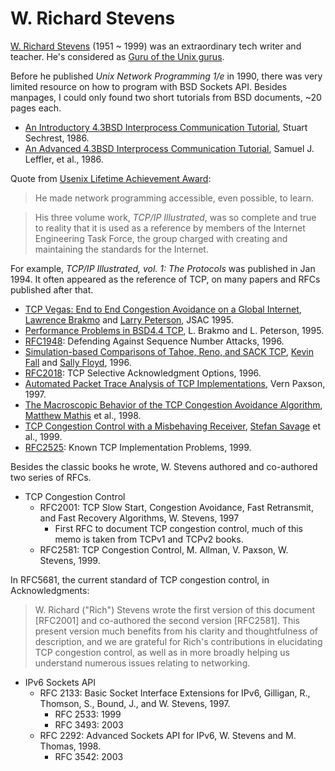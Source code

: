 # W. Richard Stevens

[W. Richard Stevens](https://en.wikipedia.org/wiki/W._Richard_Stevens) (1951 ~ 1999) was an extraordinary tech writer and teacher.
He's considered as [Guru of the Unix gurus](https://www.salon.com/2000/09/01/rich_stevens/).

Before he published _Unix Network Programming 1/e_ in 1990, there was very limited resource on how to program with BSD Sockets API.
Besides manpages, I could only found two short tutorials from BSD documents, ~20 pages each.

* [An Introductory 4.3BSD Interprocess Communication Tutorial](http://www.bitsavers.org/pdf/mtXinu/MT_XINU_PS1_Apr_1986.pdf), Stuart Sechrest, 1986.
* [An Advanced 4.3BSD Interprocess Communication Tutorial](http://www2.units.it/mumolo/reti_nettuno/bsdsocket.pdf), Samuel J. Leffler, et al., 1986.

Quote from [Usenix Lifetime Achievement Award](https://www.usenix.org/about/awards/flame):

> He made network programming accessible, even possible, to learn.

> His three volume work, _TCP/IP Illustrated_, was so complete and true to reality
> that it is used as a reference by members of the Internet Engineering Task Force,
> the group charged with creating and maintaining the standards for the Internet.

For example, _TCP/IP Illustrated, vol. 1: The Protocols_ was published in Jan 1994.
It often appeared as the reference of TCP, on many papers and RFCs published after that.

* [TCP Vegas: End to End Congestion Avoidance on a Global Internet](https://sites.cs.ucsb.edu/~almeroth/classes/F05.276/papers/vegas.pdf), [Lawrence Brakmo](http://www.brakmo.org/lawrence/papers.html) and [Larry Peterson](https://www.cs.princeton.edu/~llp/), JSAC 1995.
* [Performance Problems in BSD4.4 TCP](http://www.brakmo.org/lawrence/brakmo95bsdtcp.pdf), L. Brakmo and L. Peterson, 1995.
* [RFC1948](https://datatracker.ietf.org/doc/html/rfc2018): Defending Against Sequence Number Attacks, 1996.
* [Simulation-based Comparisons of Tahoe, Reno, and SACK TCP](https://ee.lbl.gov/papers/sacks.pdf), [Kevin Fall](http://www.kfall.com/) and [Sally Floyd](https://en.wikipedia.org/wiki/Sally_Floyd), 1996.
* [RFC2018](https://datatracker.ietf.org/doc/html/rfc2018): TCP Selective Acknowledgment Options, 1996.
* [Automated Packet Trace Analysis of TCP Implementations](http://conferences.sigcomm.org/sigcomm/1997/papers/p054.pdf), Vern Paxson, 1997.
* [The Macroscopic Behavior of the TCP Congestion Avoidance Algorithm](https://www.cs.utexas.edu/users/lam/395t/papers/Mathis1998.pdf), [Matthew Mathis](https://dblp.org/pid/00/3534.html) et al., 1998.
* [TCP Congestion Control with a Misbehaving Receiver](https://cseweb.ucsd.edu/~savage/papers/CCR99.pdf), [Stefan Savage](https://cseweb.ucsd.edu/~savage/) et al., 1999.
* [RFC2525](https://datatracker.ietf.org/doc/html/rfc2525): Known TCP Implementation Problems, 1999.

Besides the classic books he wrote, W. Stevens authored and co-authored two series of RFCs.

* TCP Congestion Control
    * RFC2001: TCP Slow Start, Congestion Avoidance, Fast Retransmit, and Fast Recovery Algorithms, W. Stevens, 1997
        * First RFC to document TCP congestion control, much of this memo is taken from TCPv1 and TCPv2 books.
    * RFC2581: TCP Congestion Control, M. Allman, V. Paxson, W. Stevens, 1999.

In RFC5681, the current standard of TCP congestion control, in Acknowledgments:

>  W. Richard ("Rich") Stevens wrote the first version of this document
>  [RFC2001] and co-authored the second version [RFC2581].  This present
>  version much benefits from his clarity and thoughtfulness of
>  description, and we are grateful for Rich's contributions in
>  elucidating TCP congestion control, as well as in more broadly
>  helping us understand numerous issues relating to networking.


* IPv6 Sockets API
    * RFC 2133: Basic Socket Interface Extensions for IPv6, Gilligan, R., Thomson, S., Bound, J., and W. Stevens, 1997.
        * RFC 2533: 1999
        * RFC 3493: 2003
    * RFC 2292: Advanced Sockets API for IPv6, W. Stevens and M. Thomas, 1998.
        * RFC 3542: 2003
